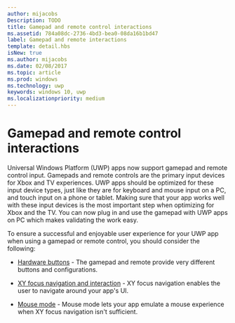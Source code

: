 ```yaml
---
author: mijacobs
Description: TODO
title: Gamepad and remote control interactions
ms.assetid: 784a08dc-2736-4bd3-bea0-08da16b1bd47
label: Gamepad and remote interactions
template: detail.hbs
isNew: true
ms.author: mijacobs
ms.date: 02/08/2017
ms.topic: article
ms.prod: windows
ms.technology: uwp
keywords: windows 10, uwp
ms.localizationpriority: medium
---
```


# Gamepad and remote control interactions

Universal Windows Platform (UWP) apps now support gamepad and remote control input. 
Gamepads and remote controls are the primary input devices for Xbox and TV experiences. 
UWP apps should be optimized for these input device types, just like they are for keyboard and mouse input on a PC, and touch input on a phone or tablet. 
Making sure that your app works well with these input devices is the most important step when optimizing for Xbox and the TV.
You can now plug in and use the gamepad with UWP apps on PC which makes validating the work easy.

To ensure a successful and enjoyable user experience for your UWP app when using a gamepad or remote control, you should consider the following:

* [Hardware buttons](../devices/designing-for-tv.md#hardware-buttons) -
The gamepad and remote provide very different buttons and configurations.

* [XY focus navigation and interaction](../devices/designing-for-tv.md#xy-focus-navigation-and-interaction) -
XY focus navigation enables the user to navigate around your app's UI.

* [Mouse mode](../devices/designing-for-tv.md#mouse-mode) -
Mouse mode lets your app emulate a mouse experience when XY focus navigation isn't sufficient.
